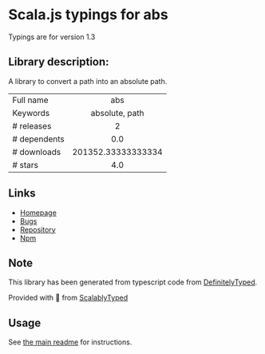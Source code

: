 
# Scala.js typings for abs

Typings are for version 1.3

## Library description:
A library to convert a path into an absolute path.

|                    |                 |
| ------------------ | :-------------: |
| Full name          | abs |
| Keywords           | absolute, path |
| # releases         | 2 |
| # dependents       | 0.0 |
| # downloads        | 201352.33333333334 |
| # stars            | 4.0 |

## Links
- [Homepage](https://github.com/IonicaBizau/abs)
- [Bugs](https://github.com/IonicaBizau/abs/issues)
- [Repository](https://github.com/IonicaBizau/abs)
- [Npm](https://www.npmjs.com/package/abs)
    


## Note
This library has been generated from typescript code from [DefinitelyTyped](https://definitelytyped.org).

Provided with :purple_heart: from [ScalablyTyped](https://github.com/oyvindberg/ScalablyTyped)

## Usage
See [the main readme](../../readme.md) for instructions.


